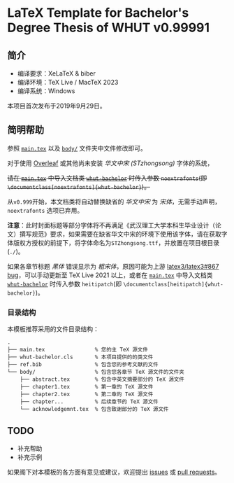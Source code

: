 # LaTeX Template for Bachelor's Degree Thesis of WHUT v0.99991

## 简介

- 编译要求：XeLaTeX & biber
- 编译环境：TeX Live / MacTeX 2023
- 编译系统：Windows

本项目首次发布于2019年9月29日。

## 简明帮助

参照 [`main.tex`](main.tex) 以及 [`body/`](body/) 文件夹中文件修改即可。

对于使用 [Overleaf](https://www.overleaf.com/) 或其他尚未安装 *华文中宋 (STzhongsong)* 字体的系统，

~~请在 [`main.tex`](main.tex) 中导入文档类 [`whut-bachelor`](whut-bachelor.cls) 时传入参数 `noextrafonts`(即 `\documentclass[noextrafonts]{whut-bachelor}`)。~~

从`v0.999`开始，本文档类将自动替换缺省的 *华文中宋* 为 *宋体*，无需手动声明，`noextrafonts` 选项已弃用。

**注意**：此时封面标题等部分字体将不再满足《武汉理工大学本科生毕业设计（论文）撰写规范》要求，如果需要在缺省华文中宋的环境下使用该字体，请在获取字体版权方授权的前提下，将字体命名为`STZhongsong.ttf`，并放置在项目根目录(`./`)。

如果各章节标题 *黑体* 错误显示为 *粗宋体*，原因可能为上游 [latex3/latex3#867 bug](https://github.com/latex3/latex3/issues/867)，可以手动更新至 TeX Live 2021 以上，或者在 [`main.tex`](main.tex) 中导入文档类 [`whut-bachelor`](whut-bachelor.cls) 时传入参数 `heitipatch`(即 `\documentclass[heitipatch]{whut-bachelor}`)。

### 目录结构

本模板推荐采用的文件目录结构：
```
.
├── main.tex                % 您的主 TeX 源文件
├── whut-bachelor.cls       % 本项目提供的的类文件
├── ref.bib                 % 包含您的参考文献的文件
└── body/                   % 包含您各章节 TeX 源文件的文件夹
    ├── abstract.tex        % 包含中英文摘要部分的 TeX 源文件
    ├── chapter1.tex        % 第一章的 TeX 源文件
    ├── chapter2.tex        % 第二章的 TeX 源文件
    ├── chapter...          % 后续章节的 TeX 源文件
    └── acknowledgemnt.tex  % 包含致谢部分的 TeX 源文件
```

## TODO

- 补充帮助
- 补充示例

如果阁下对本模板的各方面有意见或建议，欢迎提出 [issues](https://github.com/huangyxi/WHUT-Bachelor/issues) 或 [pull requests](https://github.com/huangyxi/WHUT-Bachelor/pulls)。
